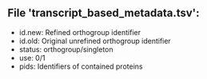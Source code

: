 ## File 'transcript_based_metadata.tsv':
- id.new: Refined orthogroup identifier
- id.old: Original unrefined orthogroup identifier
- status: orthogroup/singleton
- use: 0/1
- pids: Identifiers of contained proteins
